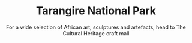 ---
layout: destination
category: private-safari
permalink: /:categories/:title/
title: Tarangire National Park
subtitle: "For a wide selection of African art, sculptures and artefacts, head to The Cultural Heritage craft mall"

sys:
  icon: 🏞️
  circuit: Northen Circuit
  review: "Memorable Experience"
  price: N/A
  best_time: 👍 June to October 
  accommodation:
    five_star: "N/A"
    mid_star: "N/A" 
    camp: "N/A"
  image:
    alt: Ngorongoro Conservation Area
    url: "./img/uploads/cultural-heritage-bango-kibokoland-adventures.jpg"

image_corousel:
  - image: "./img/uploads/cultural-heritage-culture-inside-chamber-kibokoland-adventures.jpg"
  - image: "./img/uploads/cultural-heritage-culture-building-kibokoland-adventures.jpg"
  - image: "./img/uploads/cultural-heritage-culture-building-kibokoland-adventures.jpg"
  - image: "./img/uploads/cultural-heritage-bango-kibokoland-adventures.jpg"

overview:


  intro:
    - paragraph: "Tarangire  national park is located between the meadow of Maasai steppe to the south east and the lakes of the Great Rift valley to the  north and west. Occupying an area of 2,600 km. The perennial Tarangire River takes over the northern part of Tarangire, it cut through the ditches overflowing upwards to when it leaves the corner of the park in the North West flowing into Lake Burungi. "

    - paragraph: "Having several wide swamps which dry into green plains during the dry season in the south. These swamps usually get dry during dry season. Large swamps in Tarangire are mixed with elephants grass, acacia woodlands and some of the wonderful ribbons of their aquatic forests." 

    - paragraph: "Wild animals in this park differ according to season, the fact that Tarangire Is part of bigger ecosystem. A lot of animals migrate during the November to May. Most of animals that migrate in the park and move close to the Rift valley floor are herds of zebras, elephants and wildebeest spreads across the large open areas of the Maasai Steppe."

    - paragraph: "The impalas as well exist in large number as well elands, buffalo, giraffes, bohor reedbuck, Thompson’s gazelle, greater and lesser kudu and Coke’s hartebeest. Some animals are seen rarely in the park like gerenuk and fringe eared Oryx. Few of black rhino are thought to exist in the park. Other seems to be popular in the southern open parts of the park like leopards, lions, hyenas and cheetah. Wild dogs seen once. And birds are plenty of them like over 500 species like yellow collared, the shy starlings are in plenty."

    - paragraph: "Mainly vegetation covers there like acacia thickets and many significant baobab trees. The stunning acacia tortillis trees and occasional palm trees."
  
  tour_details:
    when: "open for tours and activities 9am - 4.30pm every day of the year"
    duration: "4 Hours"
    language: "English"
    price_includes: "includes visit guided and transport."
    transport: "Toyota Landcruiser."
    itinerary: "Arusha > moshi > northwest Mt. Kilimanjaro"

  setting:
    activities: " game watching, photo taking and game viewing, "
    hashtags: |
      #️⃣ Meadow of Maasai steppe #️⃣  lakes #️⃣  great rift valley# #️⃣  seasonal swamps #️⃣ wildlife"

  included:
    - item: Transport
    - item: Meals
    - item: Drinks
    - item: English speaking guide
    - item: Park fees
    - item: Full accommodation
    - item: Game drive



  excluded:
    - item: Personal items
    - item: International flights
    - item: Tips(tipping guideline)
    - item: Additional accommodation before and at the end of the tour




  remarks:
    - note: This tour involves some walking so wear comfortable shoes.
    - note: This is not a wheelchair accessible tour.


experience:
  what_to_see:
    - paragraph: "<b>Bird watching</b> As it now popular that Tarangire is not only elephant’s home but also it’s a home of more than 500 bird species which offers bird watching as one of the park activities of the safari. Vegetation cover supports diversity of birds, though in some season birds migrate from Tarangire Park to other parks to search for food and water. Example of birds are hornbills, yellow collared love birds, helmeted guinea fowl, bee eater harmer cops, kori bustards and striped swallows."

    - paragraph: "<b>Game viewing Tarangire</b> is fully blessed since it has attracted many of the tourists from different part of the world. Nevertheless it’s the home of elephants and its among the park that hardly tried to prohibit poaching. Also other animals live in the park like giraffes, great kudu, gazelles, wildebeests, lions, ostrich black and white colored are rarely seen, but also baboons are seen mostly and warthogs too."



  
expect:
  video: 
    url: <iframe width="560" height="315" src="https://www.youtube.com/embed/Ynf67DbR9yk" frameborder="0" allow="accelerometer; autoplay; encrypted-media; gyroscope; picture-in-picture" allowfullscreen></iframe>

itinerary:
  - paragraph: "It is in a distance of 126km (also 78miles) by car one can also take a trip from Arusha which only takes 1 to 2 hours to reach the destination. "
  - paragraph: "Reaching Mto wa Mbu you would need to rent a vehicle to enter the park via the gate way village which is accessible by bus. And park the car ready for a game drive in the park. Having lunch and continue with the game drive till evening. "
  - paragraph: "After an amazing tour hope to get a drive back to your drop off point to where you booked a hotel."

 
remarks:
  - paragraph: Book in advance, since this is one of our most popular day tours. The tour runs six days a week, so you can easily fit it intro your Town Tour itinerary .

  - paragraph: This can be encouporated in other packeges too, please create your bucket list and send it to us to we can create you a quote!



---